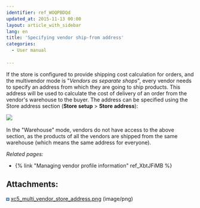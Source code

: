 ```yaml
---
identifier: ref_WOQPBDQd
updated_at: 2015-11-13 00:00
layout: article_with_sidebar
lang: en
title: 'Specifying vendor ship-from address'
categories:
  - User manual

---
```



If the store is configured to provide shipping cost calculation for orders, and the multivendor mode is "_Vendors as separate shops_", every vendor needs to specify an address from which they are going to ship products. This address will be used to calculate the cost of delivery of an order from the vendor's warehouse to the buyer. The address can be specified using the Store address section (**Store setup** > **Store address**):

![]({{site.baseurl}}/attachments/8750997/8719618.png?effects=drop-shadow)

In the "Warehouse" mode, vendors do not have access to the above section, as the products of all the vendors are shipped from the same warehouse (which means the same address for everyone).

_Related pages:_

*   {% link "Managing vendor profile information" ref_XbtJFiMB %}

## Attachments:

![](images/icons/bullet_blue.gif) [xc5_multi_vendor_store_address.png]({{site.baseurl}}/attachments/8750997/8719618.png) (image/png)
